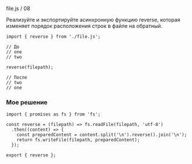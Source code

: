 file.js / 08

Реализуйте и экспортируйте асинхронную функцию reverse, которая изменяет порядок расположения строк в файле на обратный.

```
import { reverse } from './file.js';

// До
// one
// two

reverse(filepath);

// После
// two
// one
```

### Мое решение
```
import { promises as fs } from 'fs';

const reverse = (filepath) => fs.readFile(filepath, 'utf-8')
  .then((content) => {
    const preparedContent = content.split('\n').reverse().join('\n');
    return fs.writeFile(filepath, preparedContent);
  });

export { reverse };
```